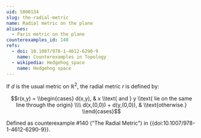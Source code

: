 ```yaml
---
uid: S000134
slug: the-radial-metric
name: Radial metric on the plane
aliases:
  - Paris metric on the plane
counterexamples_id: 140
refs:
  - doi: 10.1007/978-1-4612-6290-9
    name: Counterexamples in Topology
  - wikipedia: Hedgehog_space
    name: Hedgehog space
---
```

If $d$ is the usual metric on $\mathbb{R}^2$, the radial metric $r$ is defined by:

$$r(x,y) = \\begin{cases}
d(x,y), & x \\text{ and } y \\text{ lie on the same line through the origin} \\\\
d(x,(0,0)) + d(y,(0,0)), & \\text{otherwise.}
\\end{cases}$$

Defined as counterexample #140 ("The Radial Metric")
in {{doi:10.1007/978-1-4612-6290-9}}.
